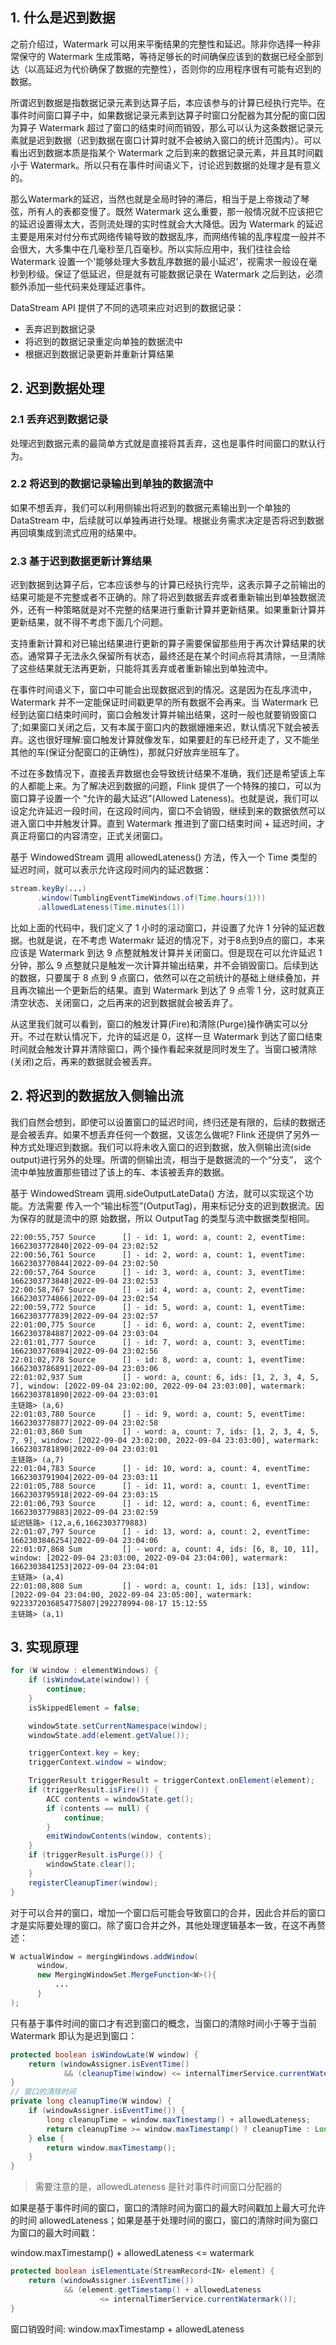 ## 1. 什么是迟到数据

之前介绍过，Watermark 可以用来平衡结果的完整性和延迟。除非你选择一种非常保守的 Watermark 生成策略，等待足够长的时间确保应该到的数据已经全部到达（以高延迟为代价确保了数据的完整性），否则你的应用程序很有可能有迟到的数据。

所谓迟到数据是指数据记录元素到达算子后，本应该参与的计算已经执行完毕。在事件时间窗口算子中，如果数据记录元素到达算子时窗口分配器为其分配的窗口因为算子 Watermark 超过了窗口的结束时间而销毁，那么可以认为这条数据记录元素就是迟到数据（迟到数据在窗口计算时就不会被纳入窗口的统计范围内）。可以看出迟到数据本质是指某个 Watermark 之后到来的数据记录元素，并且其时间戳小于 Watermark。所以只有在事件时间语义下，讨论迟到数据的处理才是有意义的。


那么Watermark的延迟，当然也就是全局时钟的滞后，相当于是上帝拨动了琴弦，所有人的表都变慢了。既然 Watermark 这么重要，那一般情况就不应该把它的延迟设置得太大，否则流处理的实时性就会大大降低。因为 Watermark 的延迟主要是用来对付分布式网络传输导致的数据乱序，而网络传输的乱序程度一般并不会很大，大多集中在几毫秒至几百毫秒。所以实际应用中，我们往往会给 Watermark 设置一个'能够处理大多数乱序数据的最小延迟'，视需求一般设在毫秒到秒级。保证了低延迟，但是就有可能数据记录在 Watermark 之后到达，必须额外添加一些代码来处理延迟事件。



DataStream API 提供了不同的选项来应对迟到的数据记录：
- 丢弃迟到数据记录
- 将迟到的数据记录重定向单独的数据流中
- 根据迟到数据记录更新并重新计算结果

## 2. 迟到数据处理

### 2.1 丢弃迟到数据记录

处理迟到数据元素的最简单方式就是直接将其丢弃，这也是事件时间窗口的默认行为。

### 2.2 将迟到的数据记录输出到单独的数据流中

如果不想丢弃，我们可以利用侧输出将迟到的数据元素输出到一个单独的 DataStream 中，后续就可以单独再进行处理。根据业务需求决定是否将迟到数据再回填集成到流式应用的结果中。

### 2.3 基于迟到数据更新计算结果

迟到数据到达算子后，它本应该参与的计算已经执行完毕，这表示算子之前输出的结果可能是不完整或者不正确的。除了将迟到数据丢弃或者重新输出到单独数据流外，还有一种策略就是对不完整的结果进行重新计算并更新结果。如果重新计算并更新结果，就不得不考虑下面几个问题。

支持重新计算和对已输出结果进行更新的算子需要保留那些用于再次计算结果的状态。通常算子无法永久保留所有状态，最终还是在某个时间点将其清除，一旦清除了这些结果就无法再更新，只能将其丢弃或者重新输出到单独流中。


在事件时间语义下，窗口中可能会出现数据迟到的情况。这是因为在乱序流中，Watermark 并不一定能保证时间戳更早的所有数据不会再来。当 Watermark 已经到达窗口结束时间时，窗口会触发计算并输出结果，这时一般也就要销毁窗口了;如果窗口关闭之后，又有本属于窗口内的数据姗姗来迟，默认情况下就会被丢弃。这也很好理解:窗口触发计算就像发车，如果要赶的车已经开走了，又不能坐其他的车(保证分配窗口的正确性)，那就只好放弃坐班车了。

不过在多数情况下，直接丢弃数据也会导致统计结果不准确，我们还是希望该上车的人都能上来。为了解决迟到数据的问题，Flink 提供了一个特殊的接口，可以为窗口算子设置一个 “允许的最大延迟”(Allowed Lateness)。也就是说，我们可以设定允许延迟一段时间，在这段时间内，窗口不会销毁，继续到来的数据依然可以进入窗口中并触发计算。直到 Watermark 推进到了窗口结束时间 + 延迟时间，才真正将窗口的内容清空，正式关闭窗口。

基于 WindowedStream 调用 allowedLateness() 方法，传入一个 Time 类型的延迟时间，就可以表示允许这段时间内的延迟数据：
```java
stream.keyBy(...)
      .window(TumblingEventTimeWindows.of(Time.hours(1)))
      .allowedLateness(Time.minutes(1))
```
比如上面的代码中，我们定义了 1 小时的滚动窗口，并设置了允许 1 分钟的延迟数据。也就是说，在不考虑 Watermakr 延迟的情况下，对于8点到9点的窗口，本来应该是 Watermark 到达 9 点整就触发计算并关闭窗口。但是现在可以允许延迟 1 分钟，那么 9 点整就只是触发一次计算并输出结果，并不会销毁窗口。后续到达的数据，只要属于 8 点到 9 点窗口，依然可以在之前统计的基础上继续叠加，并且再次输出一个更新后的结果。直到 Watermark 到达了 9 点零 1 分，这时就真正清空状态、关闭窗口，之后再来的迟到数据就会被丢弃了。

从这里我们就可以看到，窗口的触发计算(Fire)和清除(Purge)操作确实可以分开。不过在默认情况下，允许的延迟是 0，这样一旦 Watermark 到达了窗口结束时间就会触发计算并清除窗口，两个操作看起来就是同时发生了。当窗口被清除(关闭)之后，再来的数据就会被丢弃。

## 2. 将迟到的数据放入侧输出流

我们自然会想到，即使可以设置窗口的延迟时间，终归还是有限的，后续的数据还是会被丢弃。如果不想丢弃任何一个数据，又该怎么做呢? Flink 还提供了另外一种方式处理迟到数据。我们可以将未收入窗口的迟到数据，放入侧输出流(side output)进行另外的处理。所谓的侧输出流，相当于是数据流的一个“分支”， 这个流中单独放置那些错过了该上的车、本该被丢弃的数据。

基于 WindowedStream 调用.sideOutputLateData() 方法，就可以实现这个功能。方法需要 传入一个“输出标签”(OutputTag)，用来标记分支的迟到数据流。因为保存的就是流中的原 始数据，所以 OutputTag 的类型与流中数据类型相同。


```
22:00:55,757 Source      [] - id: 1, word: a, count: 2, eventTime: 1662303772840|2022-09-04 23:02:52
22:00:56,761 Source      [] - id: 2, word: a, count: 1, eventTime: 1662303770844|2022-09-04 23:02:50
22:00:57,764 Source      [] - id: 3, word: a, count: 3, eventTime: 1662303773848|2022-09-04 23:02:53
22:00:58,767 Source      [] - id: 4, word: a, count: 2, eventTime: 1662303774866|2022-09-04 23:02:54
22:00:59,772 Source      [] - id: 5, word: a, count: 1, eventTime: 1662303777839|2022-09-04 23:02:57
22:01:00,775 Source      [] - id: 6, word: a, count: 2, eventTime: 1662303784887|2022-09-04 23:03:04
22:01:01,777 Source      [] - id: 7, word: a, count: 3, eventTime: 1662303776894|2022-09-04 23:02:56
22:01:02,778 Source      [] - id: 8, word: a, count: 1, eventTime: 1662303786891|2022-09-04 23:03:06
22:01:02,937 Sum         [] - word: a, count: 6, ids: [1, 2, 3, 4, 5, 7], window: [2022-09-04 23:02:00, 2022-09-04 23:03:00], watermark: 1662303781890|2022-09-04 23:03:01
主链路> (a,6)
22:01:03,780 Source      [] - id: 9, word: a, count: 5, eventTime: 1662303778877|2022-09-04 23:02:58
22:01:03,860 Sum         [] - word: a, count: 7, ids: [1, 2, 3, 4, 5, 7, 9], window: [2022-09-04 23:02:00, 2022-09-04 23:03:00], watermark: 1662303781890|2022-09-04 23:03:01
主链路> (a,7)
22:01:04,783 Source      [] - id: 10, word: a, count: 4, eventTime: 1662303791904|2022-09-04 23:03:11
22:01:05,788 Source      [] - id: 11, word: a, count: 1, eventTime: 1662303795918|2022-09-04 23:03:15
22:01:06,793 Source      [] - id: 12, word: a, count: 6, eventTime: 1662303779883|2022-09-04 23:02:59
延迟链路> (12,a,6,1662303779883)
22:01:07,797 Source      [] - id: 13, word: a, count: 2, eventTime: 1662303846254|2022-09-04 23:04:06
22:01:07,868 Sum         [] - word: a, count: 4, ids: [6, 8, 10, 11], window: [2022-09-04 23:03:00, 2022-09-04 23:04:00], watermark: 1662303841253|2022-09-04 23:04:01
主链路> (a,4)
22:01:08,808 Sum         [] - word: a, count: 1, ids: [13], window: [2022-09-04 23:04:00, 2022-09-04 23:05:00], watermark: 9223372036854775807|292278994-08-17 15:12:55
主链路> (a,1)
```

## 3. 实现原理

```java
for (W window : elementWindows) {
    if (isWindowLate(window)) {
        continue;
    }
    isSkippedElement = false;

    windowState.setCurrentNamespace(window);
    windowState.add(element.getValue());

    triggerContext.key = key;
    triggerContext.window = window;

    TriggerResult triggerResult = triggerContext.onElement(element);
    if (triggerResult.isFire()) {
        ACC contents = windowState.get();
        if (contents == null) {
            continue;
        }
        emitWindowContents(window, contents);
    }
    if (triggerResult.isPurge()) {
        windowState.clear();
    }
    registerCleanupTimer(window);
}
```
对于可以合并的窗口，增加一个窗口后可能会导致窗口的合并，因此合并后的窗口才是实际要处理的窗口。除了窗口合并之外，其他处理逻辑基本一致，在这不再赘述：
```java
W actualWindow = mergingWindows.addWindow(
      window,
      new MergingWindowSet.MergeFunction<W>(){
          ...
      }
);
```

只有基于事件时间的窗口才有迟到窗口的概念，当窗口的清除时间小于等于当前 Watermark 即认为是迟到窗口：
```java
protected boolean isWindowLate(W window) {
    return (windowAssigner.isEventTime()
            && (cleanupTime(window) <= internalTimerService.currentWatermark()));
}
// 窗口的清除时间
private long cleanupTime(W window) {
    if (windowAssigner.isEventTime()) {
        long cleanupTime = window.maxTimestamp() + allowedLateness;
        return cleanupTime >= window.maxTimestamp() ? cleanupTime : Long.MAX_VALUE;
    } else {
        return window.maxTimestamp();
    }
}
```
> 需要注意的是，allowedLateness 是针对事件时间窗口分配器的

如果是基于事件时间的窗口，窗口的清除时间为窗口的最大时间戳加上最大可允许的时间 allowedLateness；如果是基于处理时间的窗口，窗口的清除时间为窗口为窗口的最大时间戳：


window.maxTimestamp() + allowedLateness <= watermark

```java
protected boolean isElementLate(StreamRecord<IN> element) {
    return (windowAssigner.isEventTime())
            && (element.getTimestamp() + allowedLateness
                    <= internalTimerService.currentWatermark());
}
```


窗口销毁时间: window.maxTimestamp + allowedLateness
